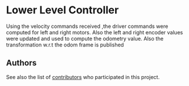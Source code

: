 # Lower Level Controller

Using the velocity commands received ,the driver commands were computed for left and right motors.
Also the left and right encoder values were updated and used to compute the odometry value.
Also the transformation w.r.t the odom frame is published



## Authors

See also the list of [contributors](https://github.com/your/project/contributors) who participated in this project.


